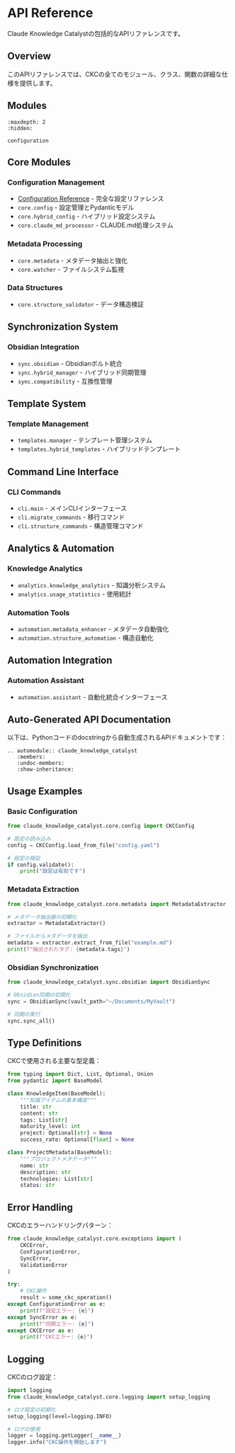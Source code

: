 # API Reference

Claude Knowledge Catalystの包括的なAPIリファレンスです。

## Overview

このAPIリファレンスでは、CKCの全てのモジュール、クラス、関数の詳細な仕様を提供します。

## Modules

```{toctree}
:maxdepth: 2
:hidden:

configuration
```

## Core Modules

### Configuration Management
- [Configuration Reference](configuration.md) - 完全な設定リファレンス
- `core.config` - 設定管理とPydanticモデル
- `core.hybrid_config` - ハイブリッド設定システム
- `core.claude_md_processor` - CLAUDE.md処理システム

### Metadata Processing
- `core.metadata` - メタデータ抽出と強化
- `core.watcher` - ファイルシステム監視

### Data Structures
- `core.structure_validator` - データ構造検証

## Synchronization System

### Obsidian Integration
- `sync.obsidian` - Obsidianボルト統合
- `sync.hybrid_manager` - ハイブリッド同期管理
- `sync.compatibility` - 互換性管理

## Template System

### Template Management
- `templates.manager` - テンプレート管理システム
- `templates.hybrid_templates` - ハイブリッドテンプレート

## Command Line Interface

### CLI Commands
- `cli.main` - メインCLIインターフェース
- `cli.migrate_commands` - 移行コマンド
- `cli.structure_commands` - 構造管理コマンド

## Analytics & Automation

### Knowledge Analytics
- `analytics.knowledge_analytics` - 知識分析システム
- `analytics.usage_statistics` - 使用統計

### Automation Tools
- `automation.metadata_enhancer` - メタデータ自動強化
- `automation.structure_automation` - 構造自動化

## Automation Integration

### Automation Assistant
- `automation.assistant` - 自動化統合インターフェース

## Auto-Generated API Documentation

以下は、Pythonコードのdocstringから自動生成されるAPIドキュメントです：

```{eval-rst}
.. automodule:: claude_knowledge_catalyst
   :members:
   :undoc-members:
   :show-inheritance:
```

## Usage Examples

### Basic Configuration

```python
from claude_knowledge_catalyst.core.config import CKCConfig

# 設定の読み込み
config = CKCConfig.load_from_file("config.yaml")

# 設定の検証
if config.validate():
    print("設定は有効です")
```

### Metadata Extraction

```python
from claude_knowledge_catalyst.core.metadata import MetadataExtractor

# メタデータ抽出器の初期化
extractor = MetadataExtractor()

# ファイルからメタデータを抽出
metadata = extractor.extract_from_file("example.md")
print(f"抽出されたタグ: {metadata.tags}")
```

### Obsidian Synchronization

```python
from claude_knowledge_catalyst.sync.obsidian import ObsidianSync

# Obsidian同期の初期化
sync = ObsidianSync(vault_path="~/Documents/MyVault")

# 同期の実行
sync.sync_all()
```

## Type Definitions

CKCで使用される主要な型定義：

```python
from typing import Dict, List, Optional, Union
from pydantic import BaseModel

class KnowledgeItem(BaseModel):
    """知識アイテムの基本構造"""
    title: str
    content: str
    tags: List[str]
    maturity_level: int
    project: Optional[str] = None
    success_rate: Optional[float] = None

class ProjectMetadata(BaseModel):
    """プロジェクトメタデータ"""
    name: str
    description: str
    technologies: List[str]
    status: str
```

## Error Handling

CKCのエラーハンドリングパターン：

```python
from claude_knowledge_catalyst.core.exceptions import (
    CKCError,
    ConfigurationError,
    SyncError,
    ValidationError
)

try:
    # CKC操作
    result = some_ckc_operation()
except ConfigurationError as e:
    print(f"設定エラー: {e}")
except SyncError as e:
    print(f"同期エラー: {e}")
except CKCError as e:
    print(f"CKCエラー: {e}")
```

## Logging

CKCのログ設定：

```python
import logging
from claude_knowledge_catalyst.core.logging import setup_logging

# ログ設定の初期化
setup_logging(level=logging.INFO)

# ログの使用
logger = logging.getLogger(__name__)
logger.info("CKC操作を開始します")
```